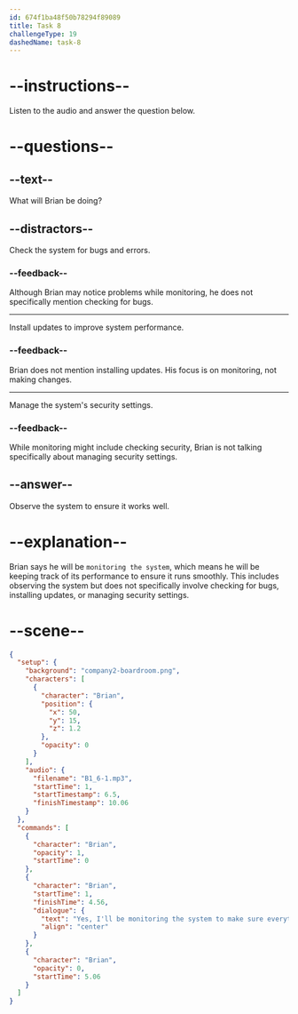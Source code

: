 ```yaml
---
id: 674f1ba48f50b78294f89089
title: Task 8
challengeType: 19
dashedName: task-8
---
```


<!-- (Audio) Brian: Yes, I'll be monitoring the system to make sure everything goes smoothly. -->

# --instructions--

Listen to the audio and answer the question below.

# --questions--

## --text--

What will Brian be doing?

## --distractors--

Check the system for bugs and errors.

### --feedback--

Although Brian may notice problems while monitoring, he does not specifically mention checking for bugs.

---

Install updates to improve system performance.

### --feedback--

Brian does not mention installing updates. His focus is on monitoring, not making changes.

---

Manage the system's security settings.

### --feedback--

While monitoring might include checking security, Brian is not talking specifically about managing security settings.

## --answer--

Observe the system to ensure it works well.

# --explanation--

Brian says he will be `monitoring the system`, which means he will be keeping track of its performance to ensure it runs smoothly. This includes observing the system but does not specifically involve checking for bugs, installing updates, or managing security settings.

# --scene--

```json
{
  "setup": {
    "background": "company2-boardroom.png",
    "characters": [
      {
        "character": "Brian",
        "position": {
          "x": 50,
          "y": 15,
          "z": 1.2
        },
        "opacity": 0
      }
    ],
    "audio": {
      "filename": "B1_6-1.mp3",
      "startTime": 1,
      "startTimestamp": 6.5,
      "finishTimestamp": 10.06
    }
  },
  "commands": [
    {
      "character": "Brian",
      "opacity": 1,
      "startTime": 0
    },
    {
      "character": "Brian",
      "startTime": 1,
      "finishTime": 4.56,
      "dialogue": {
        "text": "Yes, I'll be monitoring the system to make sure everything goes smoothly.",
        "align": "center"
      }
    },
    {
      "character": "Brian",
      "opacity": 0,
      "startTime": 5.06
    }
  ]
}
```


